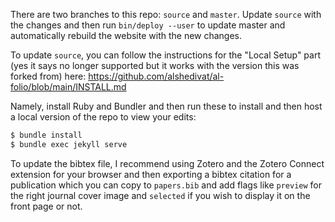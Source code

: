 There are two branches to this repo: `source` and `master`. Update `source` with the changes and then run `bin/deploy --user` to update master and automatically rebuild the website with the new changes.

To update `source`, you can follow the instructions for the "Local Setup" part (yes it says no longer supported but it works with the version this was forked from) here: https://github.com/alshedivat/al-folio/blob/main/INSTALL.md

Namely, install Ruby and Bundler and then run these to install and then host a local version of the repo to view your edits:
```bash
$ bundle install
$ bundle exec jekyll serve
```

To update the bibtex file, I recommend using Zotero and the Zotero Connect extension for your browser and then exporting a bibtex citation for a publication which you can copy to `papers.bib` and add flags like `preview` for the right journal cover image and `selected` if you wish to display it on the front page or not. 